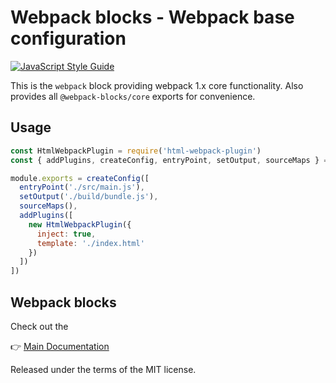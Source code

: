 # Webpack blocks - Webpack base configuration

[![JavaScript Style Guide](https://img.shields.io/badge/code%20style-standard-brightgreen.svg)](http://standardjs.com/)

This is the `webpack` block providing webpack 1.x core functionality. Also provides all `@webpack-blocks/core` exports for convenience.


## Usage

```js
const HtmlWebpackPlugin = require('html-webpack-plugin')
const { addPlugins, createConfig, entryPoint, setOutput, sourceMaps } = require('@webpack-blocks/webpack')

module.exports = createConfig([
  entryPoint('./src/main.js'),
  setOutput('./build/bundle.js'),
  sourceMaps(),
  addPlugins([
    new HtmlWebpackPlugin({
      inject: true,
      template: './index.html'
    })
  ])
])
```


## Webpack blocks

Check out the

👉 [Main Documentation](https://github.com/andywer/webpack-blocks)

Released under the terms of the MIT license.
